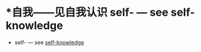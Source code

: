 # \*自我——见自我认识 self- — see self-knowledge

* self- — see [self-knowledge](https://plato.stanford.edu/entries/self-knowledge/)
